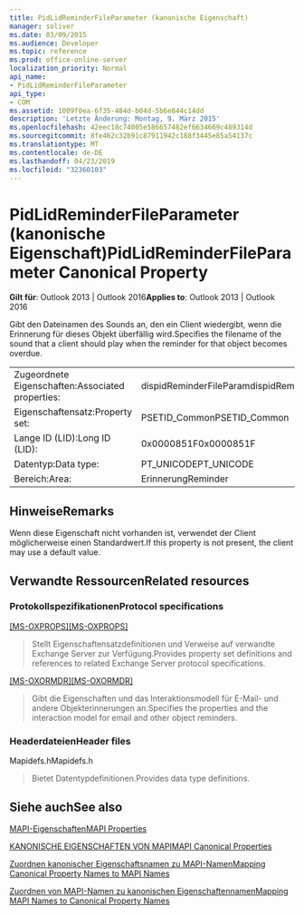 ```yaml
---
title: PidLidReminderFileParameter (kanonische Eigenschaft)
manager: soliver
ms.date: 03/09/2015
ms.audience: Developer
ms.topic: reference
ms.prod: office-online-server
localization_priority: Normal
api_name:
- PidLidReminderFileParameter
api_type:
- COM
ms.assetid: 1009f0ea-6f35-484d-b04d-5b6e844c14dd
description: 'Letzte Änderung: Montag, 9. März 2015'
ms.openlocfilehash: 42eec18c74005e586657482ef6634669c489314d
ms.sourcegitcommit: 8fe462c32b91c87911942c188f3445e85a54137c
ms.translationtype: MT
ms.contentlocale: de-DE
ms.lasthandoff: 04/23/2019
ms.locfileid: "32360103"
---
```

# <a name="pidlidreminderfileparameter-canonical-property"></a><span data-ttu-id="bd9f6-103">PidLidReminderFileParameter (kanonische Eigenschaft)</span><span class="sxs-lookup"><span data-stu-id="bd9f6-103">PidLidReminderFileParameter Canonical Property</span></span>

  
  
<span data-ttu-id="bd9f6-104">**Gilt für**: Outlook 2013 | Outlook 2016</span><span class="sxs-lookup"><span data-stu-id="bd9f6-104">**Applies to**: Outlook 2013 | Outlook 2016</span></span> 
  
<span data-ttu-id="bd9f6-105">Gibt den Dateinamen des Sounds an, den ein Client wiedergibt, wenn die Erinnerung für dieses Objekt überfällig wird.</span><span class="sxs-lookup"><span data-stu-id="bd9f6-105">Specifies the filename of the sound that a client should play when the reminder for that object becomes overdue.</span></span>
  
|||
|:-----|:-----|
|<span data-ttu-id="bd9f6-106">Zugeordnete Eigenschaften:</span><span class="sxs-lookup"><span data-stu-id="bd9f6-106">Associated properties:</span></span>  <br/> |<span data-ttu-id="bd9f6-107">dispidReminderFileParam</span><span class="sxs-lookup"><span data-stu-id="bd9f6-107">dispidReminderFileParam</span></span>  <br/> |
|<span data-ttu-id="bd9f6-108">Eigenschaftensatz:</span><span class="sxs-lookup"><span data-stu-id="bd9f6-108">Property set:</span></span>  <br/> |<span data-ttu-id="bd9f6-109">PSETID_Common</span><span class="sxs-lookup"><span data-stu-id="bd9f6-109">PSETID_Common</span></span>  <br/> |
|<span data-ttu-id="bd9f6-110">Lange ID (LID):</span><span class="sxs-lookup"><span data-stu-id="bd9f6-110">Long ID (LID):</span></span>  <br/> |<span data-ttu-id="bd9f6-111">0x0000851F</span><span class="sxs-lookup"><span data-stu-id="bd9f6-111">0x0000851F</span></span>  <br/> |
|<span data-ttu-id="bd9f6-112">Datentyp:</span><span class="sxs-lookup"><span data-stu-id="bd9f6-112">Data type:</span></span>  <br/> |<span data-ttu-id="bd9f6-113">PT_UNICODE</span><span class="sxs-lookup"><span data-stu-id="bd9f6-113">PT_UNICODE</span></span>  <br/> |
|<span data-ttu-id="bd9f6-114">Bereich:</span><span class="sxs-lookup"><span data-stu-id="bd9f6-114">Area:</span></span>  <br/> |<span data-ttu-id="bd9f6-115">Erinnerung</span><span class="sxs-lookup"><span data-stu-id="bd9f6-115">Reminder</span></span>  <br/> |
   
## <a name="remarks"></a><span data-ttu-id="bd9f6-116">Hinweise</span><span class="sxs-lookup"><span data-stu-id="bd9f6-116">Remarks</span></span>

<span data-ttu-id="bd9f6-117">Wenn diese Eigenschaft nicht vorhanden ist, verwendet der Client möglicherweise einen Standardwert.</span><span class="sxs-lookup"><span data-stu-id="bd9f6-117">If this property is not present, the client may use a default value.</span></span>
  
## <a name="related-resources"></a><span data-ttu-id="bd9f6-118">Verwandte Ressourcen</span><span class="sxs-lookup"><span data-stu-id="bd9f6-118">Related resources</span></span>

### <a name="protocol-specifications"></a><span data-ttu-id="bd9f6-119">Protokollspezifikationen</span><span class="sxs-lookup"><span data-stu-id="bd9f6-119">Protocol specifications</span></span>

<span data-ttu-id="bd9f6-120">[[MS-OXPROPS]](https://msdn.microsoft.com/library/f6ab1613-aefe-447d-a49c-18217230b148%28Office.15%29.aspx)</span><span class="sxs-lookup"><span data-stu-id="bd9f6-120">[[MS-OXPROPS]](https://msdn.microsoft.com/library/f6ab1613-aefe-447d-a49c-18217230b148%28Office.15%29.aspx)</span></span>
  
> <span data-ttu-id="bd9f6-121">Stellt Eigenschaftensatzdefinitionen und Verweise auf verwandte Exchange Server zur Verfügung.</span><span class="sxs-lookup"><span data-stu-id="bd9f6-121">Provides property set definitions and references to related Exchange Server protocol specifications.</span></span>
    
<span data-ttu-id="bd9f6-122">[[MS-OXORMDR]](https://msdn.microsoft.com/library/5454ebcc-e5d1-4da8-a598-d393b101caab%28Office.15%29.aspx)</span><span class="sxs-lookup"><span data-stu-id="bd9f6-122">[[MS-OXORMDR]](https://msdn.microsoft.com/library/5454ebcc-e5d1-4da8-a598-d393b101caab%28Office.15%29.aspx)</span></span>
  
> <span data-ttu-id="bd9f6-123">Gibt die Eigenschaften und das Interaktionsmodell für E-Mail- und andere Objekterinnerungen an.</span><span class="sxs-lookup"><span data-stu-id="bd9f6-123">Specifies the properties and the interaction model for email and other object reminders.</span></span>
    
### <a name="header-files"></a><span data-ttu-id="bd9f6-124">Headerdateien</span><span class="sxs-lookup"><span data-stu-id="bd9f6-124">Header files</span></span>

<span data-ttu-id="bd9f6-125">Mapidefs.h</span><span class="sxs-lookup"><span data-stu-id="bd9f6-125">Mapidefs.h</span></span>
  
> <span data-ttu-id="bd9f6-126">Bietet Datentypdefinitionen.</span><span class="sxs-lookup"><span data-stu-id="bd9f6-126">Provides data type definitions.</span></span>
    
## <a name="see-also"></a><span data-ttu-id="bd9f6-127">Siehe auch</span><span class="sxs-lookup"><span data-stu-id="bd9f6-127">See also</span></span>



[<span data-ttu-id="bd9f6-128">MAPI-Eigenschaften</span><span class="sxs-lookup"><span data-stu-id="bd9f6-128">MAPI Properties</span></span>](mapi-properties.md)
  
[<span data-ttu-id="bd9f6-129">KANONISCHE EIGENSCHAFTEN VON MAPI</span><span class="sxs-lookup"><span data-stu-id="bd9f6-129">MAPI Canonical Properties</span></span>](mapi-canonical-properties.md)
  
[<span data-ttu-id="bd9f6-130">Zuordnen kanonischer Eigenschaftsnamen zu MAPI-Namen</span><span class="sxs-lookup"><span data-stu-id="bd9f6-130">Mapping Canonical Property Names to MAPI Names</span></span>](mapping-canonical-property-names-to-mapi-names.md)
  
[<span data-ttu-id="bd9f6-131">Zuordnen von MAPI-Namen zu kanonischen Eigenschaftennamen</span><span class="sxs-lookup"><span data-stu-id="bd9f6-131">Mapping MAPI Names to Canonical Property Names</span></span>](mapping-mapi-names-to-canonical-property-names.md)

